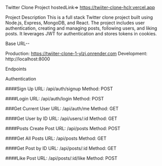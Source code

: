 Twitter Clone Project
hostedLink=> https://twiiter-clone-hclr.vercel.app


Project Description
This is a full stack Twitter clone project built using Node.js, Express, MongoDB, and React. The project includes user authentication, creating and managing posts, following users, and liking posts. It leverages JWT for authentication and stores tokens in cookies.

Base URL--

Production: https://twiiter-clone-1-ylzj.onrender.com
Development: http://localhost:8000

Endpoints

Authentication

####Sign Up
URL: /api/auth/signup
Method: POST

####Login 
URL: /api/auth/login 
Method: POST

###Get Current User 
URL: /api/auth/me 
Method: GET

####Get User by ID URL:
/api/users/:id 
Method: GET

####Posts Create Post 
URL: /api/posts 
Method: POST

####Get All Posts 
URL: /api/posts 
Method: GET

####Get Post by ID 
URL: /api/posts/:id 
Method: GET

####Like Post 
URL: /api/posts/:id/like 
Method: POST




